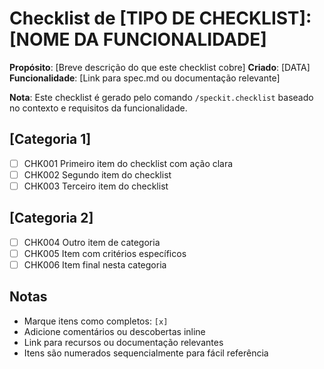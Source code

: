 # Checklist de [TIPO DE CHECKLIST]: [NOME DA FUNCIONALIDADE]

**Propósito**: [Breve descrição do que este checklist cobre]
**Criado**: [DATA]
**Funcionalidade**: [Link para spec.md ou documentação relevante]

**Nota**: Este checklist é gerado pelo comando `/speckit.checklist` baseado no contexto e requisitos da funcionalidade.

<!--
  ============================================================================
  IMPORTANTE: Os itens do checklist abaixo são ITENS DE AMOSTRA apenas para ilustração.

  O comando /speckit.checklist DEVE substituir estes com itens reais baseados em:
  - Solicitação de checklist específica do usuário
  - Requisitos da funcionalidade de spec.md
  - Contexto técnico de plan.md
  - Detalhes de implementação de tasks.md

  NÃO mantenha estes itens de amostra no arquivo de checklist gerado.
  ============================================================================
-->

## [Categoria 1]

- [ ] CHK001 Primeiro item do checklist com ação clara
- [ ] CHK002 Segundo item do checklist
- [ ] CHK003 Terceiro item do checklist

## [Categoria 2]

- [ ] CHK004 Outro item de categoria
- [ ] CHK005 Item com critérios específicos
- [ ] CHK006 Item final nesta categoria

## Notas

- Marque itens como completos: `[x]`
- Adicione comentários ou descobertas inline
- Link para recursos ou documentação relevantes
- Itens são numerados sequencialmente para fácil referência
